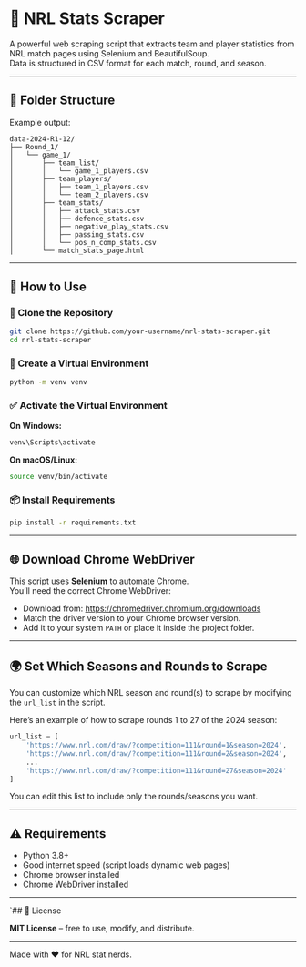 # 🏉 NRL Stats Scraper

A powerful web scraping script that extracts team and player statistics from NRL match pages using Selenium and BeautifulSoup.  
Data is structured in CSV format for each match, round, and season.

---

## 📁 Folder Structure

Example output:

```
data-2024-R1-12/
├── Round_1/
│   └── game_1/
│       ├── team_list/
│       │   └── game_1_players.csv
│       ├── team_players/
│       │   ├── team_1_players.csv
│       │   └── team_2_players.csv
│       ├── team_stats/
│       │   ├── attack_stats.csv
│       │   ├── defence_stats.csv
│       │   ├── negative_play_stats.csv
│       │   ├── passing_stats.csv
│       │   └── pos_n_comp_stats.csv
│       └── match_stats_page.html
```

---

## 🚀 How to Use

### 🔁 Clone the Repository

```bash
git clone https://github.com/your-username/nrl-stats-scraper.git
cd nrl-stats-scraper
```

### 🧪 Create a Virtual Environment

```bash
python -m venv venv
```

### ✅ Activate the Virtual Environment

**On Windows:**
```bash
venv\Scripts\activate
```

**On macOS/Linux:**
```bash
source venv/bin/activate
```

### 📦 Install Requirements

```bash
pip install -r requirements.txt
```

---

## 🌐 Download Chrome WebDriver

This script uses **Selenium** to automate Chrome.  
You’ll need the correct Chrome WebDriver:

- Download from: https://chromedriver.chromium.org/downloads
- Match the driver version to your Chrome browser version.
- Add it to your system `PATH` or place it inside the project folder.

---

## 🌍 Set Which Seasons and Rounds to Scrape

You can customize which NRL season and round(s) to scrape by modifying the `url_list` in the script.

Here’s an example of how to scrape rounds 1 to 27 of the 2024 season:

```python
url_list = [
    'https://www.nrl.com/draw/?competition=111&round=1&season=2024',
    'https://www.nrl.com/draw/?competition=111&round=2&season=2024',
    ...
    'https://www.nrl.com/draw/?competition=111&round=27&season=2024'
]
```

You can edit this list to include only the rounds/seasons you want.

---

## ⚠️ Requirements

- Python 3.8+
- Good internet speed (script loads dynamic web pages)
- Chrome browser installed
- Chrome WebDriver installed

---

`## 🪪 License

**MIT License** – free to use, modify, and distribute.

---

Made with ❤️ for NRL stat nerds.
